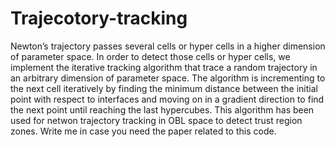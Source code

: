 # Trajecotory-tracking
Newton’s trajectory passes several cells or hyper cells in a higher dimension of parameter space.
In order to detect those cells or hyper cells, we implement the iterative tracking algorithm that trace a random trajectory in an arbitrary dimension of parameter space.
The algorithm is incrementing to the next cell iteratively by finding the minimum distance between the initial point with
respect to interfaces and moving on in a gradient direction to find the next point until reaching the last hypercubes. This algorithm has been used for netwon trajectory tracking in OBL space to detect trust region zones. Write me in case you need the paper related to this code.

